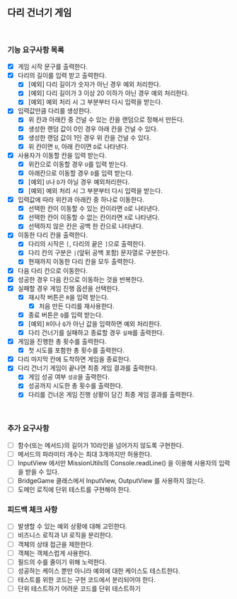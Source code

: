 ## 다리 건너기 게임

<br>

### 기능 요구사항 목록

- [x] 게임 시작 문구를 출력한다.
- [x] 다리의 길이를 입력 받고 출력한다.
  - [x] [예외] 다리 길이가 숫자가 아닌 경우 예외 처리한다.
  - [x] [예외] 다리 길이가 3 이상 20 이하가 아닌 경우 예외 처리한다.
  - [x] [예외] 예외 처리 시 그 부분부터 다시 입력을 받는다.
- [x] 입력값만큼 다리를 생성한다.
  - [x] 위 칸과 아래칸 중 건널 수 있는 칸을 랜덤으로 정해서 만든다.
  - [x] 생성한 랜덤 값이 0인 경우 아래 칸을 건널 수 있다.
  - [x] 생성한 랜덤 값이 1인 경우 위 칸을 건널 수 있다.
  - [x] 위 칸이면 `U`, 아래 칸이면 `D`로 나타낸다.
- [x] 사용자가 이동할 칸을 입력 받는다.
  - [x] 위칸으로 이동할 경우 `U`를 입력 받는다.
  - [x] 아래칸으로 이동할 경우 `D`를 입력 받는다.
  - [x] [예외] `U`나 `D`가 아닐 경우 예외처리한다.
  - [x] [예외] 예외 처리 시 그 부분부터 다시 입력을 받는다.
- [x] 입력값에 따라 위칸과 아래칸 중 하나로 이동한다.
  - [x] 선택한 칸이 이동할 수 있는 칸이라면 `O`로 나타낸다.
  - [x] 선택한 칸이 이동할 수 없는 칸이라면 `X`로 나타낸다.
  - [x] 선택하지 않은 칸은 공백 한 칸으로 나타낸다.
- [x] 이동한 다리 칸을 출력한다.
  - [x] 다리의 시작은 `[`, 다리의 끝은 `]`으로 출력한다.
  - [x] 다리 칸의 구분은 `|`(앞뒤 공백 포함) 문자열로 구분한다.
  - [x] 현재까지 이동한 다리 칸을 모두 출력한다.
- [x] 다음 다리 칸으로 이동한다.
- [x] 성공한 경우 다음 칸으로 이동하는 것을 반복한다.
- [x] 실패할 경우 게임 진행 옵션을 선택한다.
  - [x] 재시작 버튼은 `R`을 입력 받는다.
    - [x] 처음 만든 다리를 재사용한다.
  - [x] 종료 버튼은 `Q`를 입력 받는다.
  - [x] [예외] `R`이나 `Q`가 아닌 값을 입력하면 예외 처리한다.
  - [x] 다리 건너기를 실패하고 종료할 경우 `실패`를 출력한다.
- [x] 게임을 진행한 총 횟수를 출력한다.
  - [x] 첫 시도를 포함한 총 횟수를 출력한다.
- [x] 다리 마지막 칸에 도착하면 게임을 종료한다.
- [x] 다리 건너기 게임이 끝나면 최종 게임 결과를 출력한다.
  - [x] 게임 성공 여부 `성공`을 출력한다.
  - [x] 성공까지 시도한 총 횟수를 출력한다.
  - [x] 다리를 건너온 게임 진행 상황이 담긴 최종 게임 결과를 출력한다.

<br>

### 추가 요구사항

- [ ] 함수(또는 메서드)의 길이가 10라인을 넘어가지 않도록 구현한다.
- [ ] 메서드의 파라미터 개수는 최대 3개까지만 허용한다.
- [ ] InputView 에서만 MissionUtils의 Console.readLine() 을 이용해 사용자의 입력을 받을 수 있다.
- [ ] BridgeGame 클래스에서 InputView, OutputView 를 사용하지 않는다.
- [ ] 도메인 로직에 단위 테스트를 구현해야 한다.

### 피드백 체크 사항

- [ ] 발생할 수 있는 예외 상황에 대해 고민한다.
- [ ] 비즈니스 로직과 UI 로직을 분리한다.
- [ ] 객체의 상태 접근을 제한한다.
- [ ] 객체는 객체스럽게 사용한다.
- [ ] 필드의 수를 줄이기 위해 노력한다.
- [ ] 성공하는 케이스 뿐만 아니라 예외에 대한 케이스도 테스트한다.
- [ ] 테스트를 위한 코드는 구현 코드에서 분리되어야 한다.
- [ ] 단위 테스트하기 어려운 코드를 단위 테스트하기
